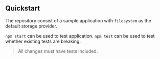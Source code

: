 ## Quickstart

The repository consist of a sample application with `filesystem` as the default
storage provider.

`npm start` can be used to test application.
`npm test` can be used to test whether existing tests are breaking.

> All changes must have tests included.
